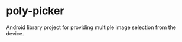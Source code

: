 poly-picker
===========

Android library project for providing multiple image selection from the device. 
